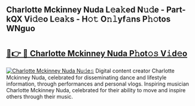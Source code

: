 ## Charlotte Mckinney Nuda L𝚎a𝚔ed N𝚞𝚍e - Part-kQX Vi𝚍𝚎o L𝚎a𝚔s - H𝚘𝚝 O𝚗𝚕yf𝚊ns P𝚑𝚘tos WNguo

# <h2><a href="http://kfa0wq.oniu.top/?m=Charlotte+Mckinney+Nuda">🔗👉 🔴 Charlotte Mckinney Nuda P𝚑ot𝚘𝚜 V𝚒d𝚎o</a></h2>

[![Charlotte Mckinney Nuda Nu𝚍e𝚜](https://i.imgur.com/0qMVB7G.gif)](http://kfa0wq.oniu.top/?m=Charlotte+Mckinney+Nuda)
Digital content creator Charlotte Mckinney Nuda, celebrated for disseminating dance and lifestyle information, through performances and personal vlogs. Inspiring musician Charlotte Mckinney Nuda, celebrated for their ability to move and inspire others through their music.  
